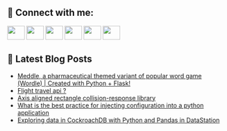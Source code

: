 ## 🔎 Connect with me:
[<img height="32" width="40" src="https://cdn.jsdelivr.net/npm/simple-icons@v5/icons/telegram.svg" />](https://t.me/bullbesh)
[<img height="32" width="40" src="https://cdn.jsdelivr.net/npm/simple-icons@v5/icons/vk.svg" />](https://vk.com/bullbesh)
[<img height="32" width="40" src="https://cdn.jsdelivr.net/npm/simple-icons@v5/icons/twitter.svg" />](https://twitter.com/bullbesh1)
[<img height="32" width="40" src="https://cdn.jsdelivr.net/npm/simple-icons@v5/icons/instagram.svg" />](https://www.instagram.com/bullbesh)
[<img height="32" width="40" src="https://cdn.jsdelivr.net/npm/simple-icons@v5/icons/reddit.svg" />](https://www.reddit.com/user/bullbesh)
[<img height="32" width="40" src="https://cdn.jsdelivr.net/npm/simple-icons@v5/icons/youtube.svg" />](https://www.youtube.com/channel/UCtfjRs6uzgq5mfm8S06WTcg)

## 📕 Latest Blog Posts
<!-- BLOG-POST-LIST:START -->
- [Meddle, a pharmaceutical themed variant of popular word game &lpar;Wordle&rpar; | Created with Python + Flask!](https://www.reddit.com/r/Python/comments/u0nchp/meddle_a_pharmaceutical_themed_variant_of_popular/)
- [Flight travel api ?](https://www.reddit.com/r/Python/comments/u0lxyo/flight_travel_api/)
- [Axis aligned rectangle collision-response library](https://www.reddit.com/r/Python/comments/u0ln76/axis_aligned_rectangle_collisionresponse_library/)
- [What is the best practice for injecting configuration into a python application](https://www.reddit.com/r/Python/comments/u0j5rn/what_is_the_best_practice_for_injecting/)
- [Exploring data in CockroachDB with Python and Pandas in DataStation](https://www.reddit.com/r/Python/comments/u0i6he/exploring_data_in_cockroachdb_with_python_and/)
<!-- BLOG-POST-LIST:END -->
